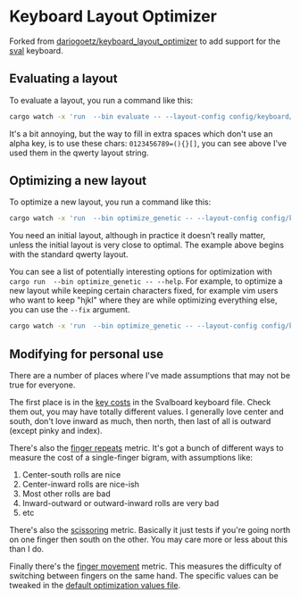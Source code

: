 # Keyboard Layout Optimizer

Forked from [dariogoetz/keyboard_layout_optimizer](https://github.com/dariogoetz/keyboard_layout_optimizer) to add support for the [sval](https://github.com/sval-keyboard/sval) keyboard.

## Evaluating a layout

To evaluate a layout, you run a command like this:

```sh
cargo watch -x 'run  --bin evaluate -- --layout-config config/keyboard/sval.yml --exclude-chars " 0123456789=(){}[]" "q0a1z w2sbx e3dtc r4fgv uhj5m iyk67 onl89 p={}(["'
```

It's a bit annoying, but the way to fill in extra spaces which don't use an alpha key, is to use these chars: `0123456789=(){}[]`, you can see above I've used them in the qwerty layout string.

## Optimizing a new layout

To optimize a new layout, you run a command like this:

```sh
cargo watch -x 'run  --bin optimize_genetic -- --layout-config config/keyboard/sval.yml --exclude-chars " 0123456789=(){}[]" --start-layout "q0a1z w2sbx e3dtc r4fgv uhj5m iyk67 onl89 p={}(["'
```

You need an initial layout, although in practice it doesn't really matter, unless the initial layout is very close to optimal. The example above begins with the standard qwerty layout.

You can see a list of potentially interesting options for optimization with `cargo run  --bin optimize_genetic -- --help`. For example, to optimize a new layout while keeping certain characters fixed, for example vim users who want to keep "hjkl" where they are while optimizing everything else, you can use the `--fix` argument.

```sh
cargo watch -x 'run  --bin optimize_genetic -- --layout-config config/keyboard/sval.yml --exclude-chars " 0123456789=(){}[]" --fix 'hjkl' --start-layout "q0a1z w2sbx e3dtc r4fgv uhj5m iyk67 onl89 p={}(["'
```


## Modifying for personal use

There are a number of places where I've made assumptions that may not be true for everyone.

The first place is in the [key costs](./config/keyboard/sval.yml) in the Svalboard keyboard file. Check them out, you may have totally different values. I generally love center and south, don't love inward as much, then north, then last of all is outward (except pinky and index).

There's also the [finger repeats](./layout_evaluation/src/metrics/bigram_metrics/finger_repeats.rs) metric. It's got a bunch of different ways to measure the cost of a single-finger bigram, with assumptions like:
1) Center-south rolls are nice
2) Center-inward rolls are nice-ish
3) Most other rolls are bad
4) Inward-outward or outward-inward rolls are very bad
5) etc

There's also the [scissoring](./layout_evaluation/src/metrics/bigram_metrics/scissoring.rs) metric. Basically it just tests if you're going north on one finger then south on the other. You may care more or less about this than I do.

Finally there's the [finger movement](./layout_evaluation/src/metrics/bigram_metrics/movement_pattern.rs) metric. This measures the difficulty of switching between fingers on the same hand. The specific values can be tweaked in the [default optimization values file](./config/optimization/default.yml).





